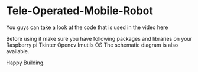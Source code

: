 # Tele-Operated-Mobile-Robot

You guys can take a look at the code that is used in the video here

Before using it make sure you have following packages and libraries on your 
 Raspberry pi
 Tkinter 
 Opencv
 Imutils
 OS
The schematic diagram is also available.

Happy Building.
